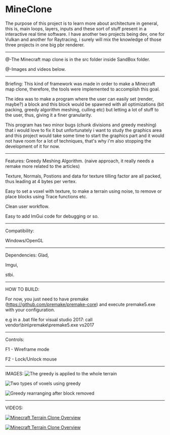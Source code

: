 # MineClone

The purpose of this project is to learn more about architecture in general, this is, main loops, layers, inputs and these sort of stuff present in a interactive real time software.
I have another two projects being dev, one for Vulkan and another for Raytracing, i surely will mix the knowledge of those three projects in one big pbr renderer.

-------------------
 @-The Minecraft map clone is in the src folder inside SandBox folder. 

 @-Images and videos below.

-------------------
Briefing:
  This kind of framework was made in order to make a Minecraft map clone, therefore, the tools were implemented to accomplish this goal. 

  The idea was to make a program where the user can easily set (render, maybe?) a block and this block would be spawned with all optimizations (bit packing, greedy algorithm           meshing,   culling etc) but letting a lot of stuff to the user, thus, giving it a finer granularity.

  This program has two minor bugs (chunk divisions and greedy meshing) that i would love to fix it but unfortunately i want to study the graphics area and this project would take     some   time to start the graphics part and it would not have room for a lot of techniques, that's why i'm also stopping the development of it for now.

-------------------
Features:
  Greedy Meshing Algorithm. (naive approach, it really needs a remake more related to the articles)
  
  Texture, Normals, Postions and data for texture tilling factor are all packed, thus leading at 4 bytes per vertex.
  
  Easy to set a voxel with texture, to make a terrain using noise, to remove or place blocks using Trace functions etc.
  
  Clean user workflow.
  
  Easy to add ImGui code for debugging or so.
  
-------------------
Compatibility:

  Windows/OpenGL

-------------------

Dependencies: 
  Glad,
  
  Imgui,
  
  stbi.

-------------------
HOW TO BUILD:

  For now, you just need to have premake (https://github.com/premake/premake-core) and execute premake5.exe with your configuration. 

  e.g in a .bat file for visual studio 2017: call vendor\bin\premake\premake5.exe vs2017

-------------------
Controls:
  
  F1 - Wireframe mode
  
  F2 - Lock/Unlock mouse
  
-------------------

IMAGES:
![The greedy is applied to the whole terrain](https://i.imgur.com/UWpI43O.png)

![Two types of voxels using greedy](https://i.imgur.com/BgL1c8g.png)

![Greedy rearranging after block removed](https://i.imgur.com/mGiRmv3.png)

-------------------
VIDEOS:

[![Minecraft Terrain Clone Overview](http://img.youtube.com/vi/9Lc9JFJrxwg/0.jpg)](http://www.youtube.com/watch?v=9Lc9JFJrxwg "Minecraft Terrain Clone Overview")

[![Minecraft Terrain Clone Overview](http://img.youtube.com/vi/mjCKv8ObIYM/0.jpg)](http://www.youtube.com/watch?v=mjCKv8ObIYM "Minecraft Terrain Clone Overview")
